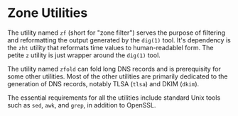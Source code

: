 # Zone Utilities

The utility named `zf` (short for "zone filter") serves the purpose of
filtering and reformatting the output generated by the `dig(1)` tool.
It's dependency is the `zht` utility that reformats time values to
human-readablel form. The petite `z` utility is just wrapper around
the `dig(1)` tool.

The utility named `zfold` can fold long DNS records and is prerequisity
for some other utilities. Most of the other utilities are primarily
dedicated to the generation of DNS records, notably TLSA (`tlsa`) and
DKIM (`dkim`).

The essential requirements for all the utilities include standard Unix
tools such as `sed`, `awk`, and `grep`, in addition to OpenSSL.
